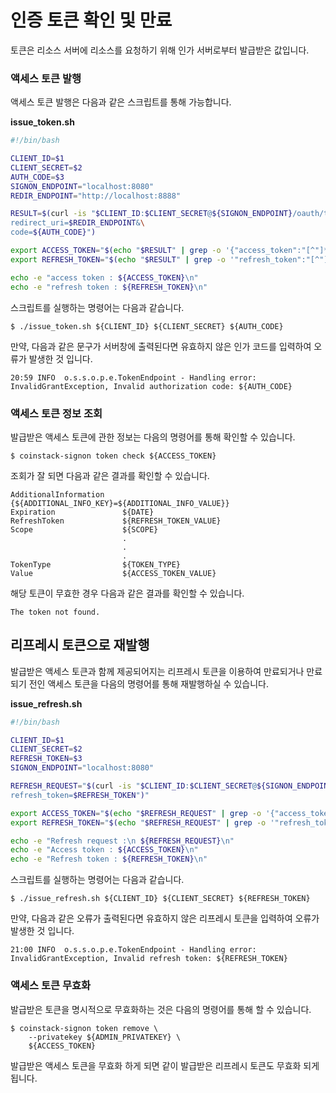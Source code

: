 # 인증 토큰 확인 및 만료

토큰은 리소스 서버에 리소스를 요청하기 위해 인가 서버로부터 발급받은 값입니다.

### 액세스 토큰 발행

액세스 토큰 발행은 다음과 같은 스크립트를 통해 가능합니다.

**issue\_token.sh**

```bash
#!/bin/bash

CLIENT_ID=$1
CLIENT_SECRET=$2
AUTH_CODE=$3
SIGNON_ENDPOINT="localhost:8080"
REDIR_ENDPOINT="http://localhost:8888"

RESULT=$(curl -is "$CLIENT_ID:$CLIENT_SECRET@${SIGNON_ENDPOINT}/oauth/token" --data "grant_type=authorization_code&\
redirect_uri=$REDIR_ENDPOINT&\
code=${AUTH_CODE}")

export ACCESS_TOKEN="$(echo "$RESULT" | grep -o '{"access_token":"[^"]*' | grep -o '[^"]*$')"
export REFRESH_TOKEN="$(echo "$RESULT" | grep -o '"refresh_token":"[^"]*' | grep -o '[^"]*$')"

echo -e "access token : ${ACCESS_TOKEN}\n"
echo -e "refresh token : ${REFRESH_TOKEN}\n"
```

스크립트를 실행하는 명령어는 다음과 같습니다.

```text
$ ./issue_token.sh ${CLIENT_ID} ${CLIENT_SECRET} ${AUTH_CODE}
```

만약, 다음과 같은 문구가 서버창에 출력된다면 유효하지 않은 인가 코드를 입력하여 오류가 발생한 것 입니다.

```text
20:59 INFO  o.s.s.o.p.e.TokenEndpoint - Handling error: InvalidGrantException, Invalid authorization code: ${AUTH_CODE}
```

### 액세스 토큰 정보 조회

발급받은 액세스 토큰에 관한 정보는 다음의 명령어를 통해 확인할 수 있습니다.

```text
$ coinstack-signon token check ${ACCESS_TOKEN}
```

조회가 잘 되면 다음과 같은 결과를 확인할 수 있습니다.

```text
AdditionalInformation    {${ADDITIONAL_INFO_KEY}=${ADDITIONAL_INFO_VALUE}}
Expiration               ${DATE}
RefreshToken             ${REFRESH_TOKEN_VALUE}
Scope                    ${SCOPE}
                         .
                         .
                         .
TokenType                ${TOKEN_TYPE}
Value                    ${ACCESS_TOKEN_VALUE}
```

해당 토큰이 무효한 경우 다음과 같은 결과를 확인할 수 있습니다.

```text
The token not found.
```

## 리프레시 토큰으로 재발행

발급받은 액세스 토큰과 함께 제공되어지는 리프레시 토큰을 이용하여 만료되거나 만료되기 전인 액세스 토큰을 다음의 명령어를 통해 재발행하실 수 있습니다.

**issue\_refresh.sh**

```bash
#!/bin/bash

CLIENT_ID=$1
CLIENT_SECRET=$2
REFRESH_TOKEN=$3
SIGNON_ENDPOINT="localhost:8080"

REFRESH_REQUEST="$(curl -is "$CLIENT_ID:$CLIENT_SECRET@${SIGNON_ENDPOINT}/oauth/token" --data "grant_type=refresh_token&\
refresh_token=$REFRESH_TOKEN")"

export ACCESS_TOKEN="$(echo "$REFRESH_REQUEST" | grep -o '{"access_token":"[^"]*' | grep -o '[^"]*$')"
export REFRESH_TOKEN="$(echo "$REFRESH_REQUEST" | grep -o '"refresh_token":"[^"]*' | grep -o '[^"]*$')"

echo -e "Refresh request :\n ${REFRESH_REQUEST}\n"
echo -e "Access token : ${ACCESS_TOKEN}\n"
echo -e "Refresh token : ${REFRESH_TOKEN}\n"
```

스크립트를 실행하는 명령어는 다음과 같습니다.

```text
$ ./issue_refresh.sh ${CLIENT_ID} ${CLIENT_SECRET} ${REFRESH_TOKEN}
```

만약, 다음과 같은 오류가 출력된다면 유효하지 않은 리프레시 토큰을 입력하여 오류가 발생한 것 입니다.

```text
21:00 INFO  o.s.s.o.p.e.TokenEndpoint - Handling error: InvalidGrantException, Invalid refresh token: ${REFRESH_TOKEN}
```

### 액세스 토큰 무효화

발급받은 토큰을 명시적으로 무효화하는 것은 다음의 명령어를 통해 할 수 있습니다.

```text
$ coinstack-signon token remove \
    --privatekey ${ADMIN_PRIVATEKEY} \
    ${ACCESS_TOKEN}
```

발급받은 액세스 토큰을 무효화 하게 되면 같이 발급받은 리프레시 토큰도 무효화 되게 됩니다.

